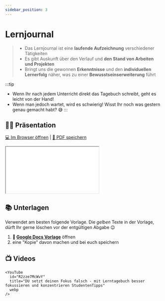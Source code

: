 ```yaml
---
sidebar_position: 3
---
```


# Lernjournal

> - Das Lernjournal ist eine **laufende Aufzeichnung** verschiedener Tätigkeiten
> - Es gibt Auskunft über den Verlauf und **den Stand von Arbeiten und Projekten**
> - Bringt uns die gewonnen **Erkenntnisse** und den **individuellen Lernerfolg** näher, was zu einer **Bewusstseinserweiterung** führt
> 

:::tip
- Wenn Ihr nach jedem Unterricht direkt das Tagebuch schreibt, geht es leicht von der Hand!
- Wenn man jedoch wartet, wird es schwierig! Wisst Ihr noch was gestern genau gemacht habt? :sweat_smile:
:::

## :teacher: Präsentation

[:computer: Im Browser öffnen](pathname:///slides/lernjournal) | [:floppy_disk: PDF speichern](pathname:///slides/lernjournal.pdf)

<iframe src="/bbzbl-modul-431/slides/lernjournal"></iframe>

## :books: Unterlagen

Verwendet am besten folgende Vorlage. Die _gelben_ Texte in der Vorlage, dürft Ihr gerne löschen vor der entgültigen Abgabe :wink:

1. **:paperclip: [Google Docs Vorlage](https://docs.google.com/document/d/1Pa_FThTbr1Dc1gMTN7aRng5iTRFoYsGSLpmtn8qsx4Y/edit)** öffnen
1. eine "Kopie" davon machen und bei euch speichern

## :tv: Videos

```mdx-code-block
<YouTube
  id="R2zze7McWvY"
  title="DU setzt deinen Fokus falsch - mit Lerntagebuch besser fokussieren und konzentrieren StudentenTipps"
  webp
/>
```
